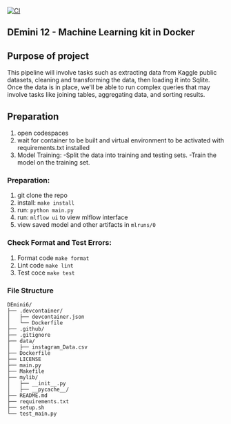 
[![CI](https://github.com/nogibjj/DEmini12/actions/workflows/cicd.yml/badge.svg)](https://github.com/nogibjj/DEmini12/actions/workflows/cicd.yml)

## DEmini 12 - Machine Learning kit in Docker

## Purpose of project
 This pipeline will involve tasks such as extracting data from Kaggle public datasets, cleaning and transforming the data, then loading it into Sqlite. Once the data is in place, we'll be able to run complex queries that may involve tasks like joining tables, aggregating data, and sorting results. 

## Preparation
1. open codespaces 
2. wait for container to be built and virtual environment to be activated with requirements.txt installed 
3. Model Training: -Split the data into training and testing sets. -Train the model on the training set.



### Preparation: 
1. git clone the repo
2. install: `make install`
3. run: `python main.py`
4. run: `mlflow ui` to view mlflow interface 
5. view saved model and other artifacts in `mlruns/0`

### Check Format and Test Errors: 
1. Format code `make format`
2. Lint code `make lint`
3. Test coce `make test`


### File Structure
```
DEmini6/
├── .devcontainer/
│   ├── devcontainer.json
│   └── Dockerfile
├── .github/
├── .gitignore
├── data/
│   ├── instagram_Data.csv
├── Dockerfile
├── LICENSE
├── main.py
├── Makefile
├── mylib/
│   ├── __init__.py
│   ├── __pycache__/
├── README.md
├── requirements.txt
├── setup.sh
└── test_main.py
```

